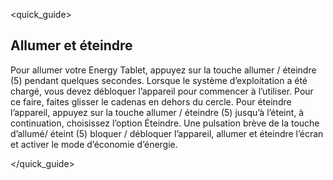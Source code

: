 <quick_guide>  

## Allumer et éteindre

Pour allumer votre Energy Tablet, appuyez sur la touche allumer / éteindre (5) pendant quelques secondes. Lorsque le système d’exploitation a été chargé, vous devez débloquer l’appareil pour commencer à l’utiliser. Pour ce faire, faites glisser le cadenas en dehors du cercle. Pour éteindre l’appareil, appuyez sur la touche allumer / éteindre (5) jusqu’à l’éteint, à continuation, choisissez l’option Éteindre. Une pulsation brève de la touche d’allumé/ éteint (5) bloquer / débloquer l’appareil, allumer et éteindre l’écran et activer le mode d’économie d’énergie.

</quick_guide>
